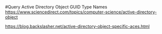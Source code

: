 #Query Active Directory Object GUID Type Names
https://www.sciencedirect.com/topics/computer-science/active-directory-object

https://blog.backslasher.net/active-directory-object-specific-aces.html
